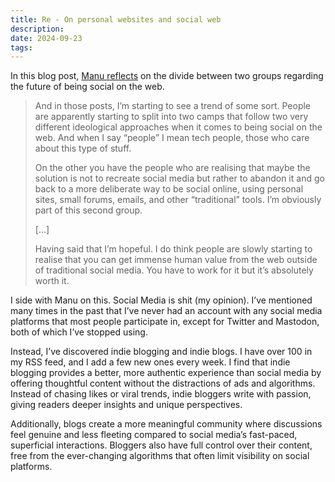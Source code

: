 ```yaml
---
title: Re - On personal websites and social web
description:
date: 2024-09-23
tags:
---
```


In this blog post, [Manu reflects](https://manuelmoreale.com/on-personal-websites-and-social-web) on the divide between two groups regarding the future of being social on the web.

> And in those posts, I’m starting to see a trend of some sort. People are apparently starting to split into two camps that follow two very different ideological approaches when it comes to being social on the web. And when I say “people” I mean tech people, those who care about this type of stuff.
>
> On the other you have the people who are realising that maybe the solution is not to recreate social media but rather to abandon it and go back to a more deliberate way to be social online, using personal sites, small forums, emails, and other “traditional” tools. I’m obviously part of this second group.
>
> […]
>
> Having said that I’m hopeful. I do think people are slowly starting to realise that you can get immense human value from the web outside of traditional social media. You have to work for it but it’s absolutely worth it.

I side with Manu on this. Social Media is shit (my opinion). I’ve mentioned many times in the past that I’ve never had an account with any social media platforms that most people participate in, except for Twitter and Mastodon, both of which I’ve stopped using.

Instead, I’ve discovered indie blogging and indie blogs. I have over 100 in my RSS feed, and I add a few new ones every week. I find that indie blogging provides a better, more authentic experience than social media by offering thoughtful content without the distractions of ads and algorithms. Instead of chasing likes or viral trends, indie bloggers write with passion, giving readers deeper insights and unique perspectives.

Additionally, blogs create a more meaningful community where discussions feel genuine and less fleeting compared to social media’s fast-paced, superficial interactions. Bloggers also have full control over their content, free from the ever-changing algorithms that often limit visibility on social platforms.
